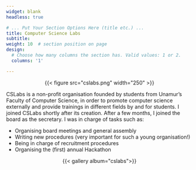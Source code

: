 ```yaml
---
widget: blank
headless: true

# ... Put Your Section Options Here (title etc.) ...
title: Computer Science Labs
subtitle:
weight: 10  # section position on page
design:
  # Choose how many columns the section has. Valid values: 1 or 2.
  columns: '1'

---
```


<center>{{< figure src="cslabs.png" width="250" >}}</center>

CSLabs is a non-profit organisation founded by students from Unamur’s Faculty of Computer Science, in order to promote computer science externally and provide trainings in different fields by and for students. I joined CSLabs shortly after its creation. After a few months, I joined the board as the secretary. I was in charge of tasks such as:

- Organising board meetings and general assembly
- Writing new procedures (very important for such a young organisation!)
- Being in charge of recruitment procedures
- Organising the (first) annual Hackathon

<center>{{< gallery album="cslabs">}}
